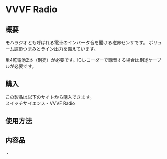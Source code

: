 # VVVF Radio

## 概要
モハラジオとも呼ばれる電車のインバータ音を聞ける磁界センサです。
ボリューム調節つまみとライン出力を備えています。

単4乾電池2本（別売）が必要です。ICレコーダーで録音する場合は別途ケーブルが必要です。

## 購入
この製品は以下のサイトから購入できます。  
スイッチサイエンス - VVVF Radio

## 使用方法


## 内容品
・
